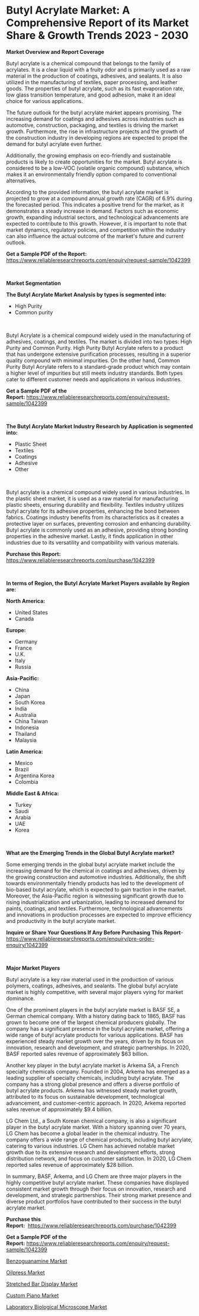 <p><h1>Butyl Acrylate Market: A Comprehensive Report of its Market Share & Growth Trends 2023 - 2030</h1></p><p><strong>Market Overview and Report Coverage</strong></p>
<p><p>Butyl acrylate is a chemical compound that belongs to the family of acrylates. It is a clear liquid with a fruity odor and is primarily used as a raw material in the production of coatings, adhesives, and sealants. It is also utilized in the manufacturing of textiles, paper processing, and leather goods. The properties of butyl acrylate, such as its fast evaporation rate, low glass transition temperature, and good adhesion, make it an ideal choice for various applications.</p><p>The future outlook for the butyl acrylate market appears promising. The increasing demand for coatings and adhesives across industries such as automotive, construction, packaging, and textiles is driving the market growth. Furthermore, the rise in infrastructure projects and the growth of the construction industry in developing regions are expected to propel the demand for butyl acrylate even further.</p><p>Additionally, the growing emphasis on eco-friendly and sustainable products is likely to create opportunities for the market. Butyl acrylate is considered to be a low-VOC (volatile organic compound) substance, which makes it an environmentally friendly option compared to conventional alternatives.</p><p>According to the provided information, the butyl acrylate market is projected to grow at a compound annual growth rate (CAGR) of 6.9% during the forecasted period. This indicates a positive trend for the market, as it demonstrates a steady increase in demand. Factors such as economic growth, expanding industrial sectors, and technological advancements are expected to contribute to this growth. However, it is important to note that market dynamics, regulatory policies, and competition within the industry can also influence the actual outcome of the market's future and current outlook.</p></p>
<p><strong>Get a Sample PDF of the Report:</strong> <a href="https://www.reliableresearchreports.com/enquiry/request-sample/1042399">https://www.reliableresearchreports.com/enquiry/request-sample/1042399</a></p>
<p>&nbsp;</p>
<p><strong>Market Segmentation</strong></p>
<p><strong>The Butyl Acrylate Market Analysis by types is segmented into:</strong></p>
<p><ul><li>High Purity</li><li>Common purity</li></ul></p>
<p>&nbsp;</p>
<p><p>Butyl Acrylate is a chemical compound widely used in the manufacturing of adhesives, coatings, and textiles. The market is divided into two types: High Purity and Common Purity. High Purity Butyl Acrylate refers to a product that has undergone extensive purification processes, resulting in a superior quality compound with minimal impurities. On the other hand, Common Purity Butyl Acrylate refers to a standard-grade product which may contain a higher level of impurities but still meets industry standards. Both types cater to different customer needs and applications in various industries.</p></p>
<p><strong>Get a Sample PDF of the Report:</strong>&nbsp;<a href="https://www.reliableresearchreports.com/enquiry/request-sample/1042399">https://www.reliableresearchreports.com/enquiry/request-sample/1042399</a></p>
<p>&nbsp;</p>
<p><strong>The Butyl Acrylate Market Industry Research by Application is segmented into:</strong></p>
<p><ul><li>Plastic Sheet</li><li>Textiles</li><li>Coatings</li><li>Adhesive</li><li>Other</li></ul></p>
<p>&nbsp;</p>
<p><p>Butyl acrylate is a chemical compound widely used in various industries. In the plastic sheet market, it is used as a raw material for manufacturing plastic sheets, ensuring durability and flexibility. Textiles industry utilizes butyl acrylate for its adhesive properties, enhancing the bond between fabrics. Coatings industry benefits from its characteristics as it creates a protective layer on surfaces, preventing corrosion and enhancing durability. Butyl acrylate is commonly used as an adhesive, providing strong bonding properties in the adhesive market. Lastly, it finds application in other industries due to its versatility and compatibility with various materials.</p></p>
<p><strong>Purchase this Report:</strong>&nbsp; <a href="https://www.reliableresearchreports.com/purchase/1042399">https://www.reliableresearchreports.com/purchase/1042399</a></p>
<p>&nbsp;</p>
<p><strong>In terms of Region, the Butyl Acrylate Market Players available by Region are:</strong></p>
<p>
    <p> <strong> North America: </strong>
        <ul>
            <li>United States</li>
            <li>Canada</li>
        </ul>
        </p> 
    <p> <strong> Europe: </strong>
        <ul>
            <li>Germany</li>
            <li>France</li>
            <li>U.K.</li>
            <li>Italy</li>
            <li>Russia</li>
        </ul>
        </p> 
    <p> <strong> Asia-Pacific: </strong>
        <ul>
            <li>China</li>
            <li>Japan</li>
            <li>South Korea</li>
            <li>India</li>
            <li>Australia</li>
            <li>China Taiwan</li>
            <li>Indonesia</li>
            <li>Thailand</li>
            <li>Malaysia</li>
        </ul>
        </p> 
    <p> <strong> Latin America: </strong>
        <ul>
            <li>Mexico</li>
            <li>Brazil</li>
            <li>Argentina Korea</li>
            <li>Colombia</li>
        </ul>
        </p> 
    <p> <strong> Middle East & Africa: </strong>
        <ul>
            <li>Turkey</li>
            <li>Saudi</li>
            <li>Arabia</li>
            <li>UAE</li>
            <li>Korea</li>
        </ul>
    </p>
    </p>
<p>&nbsp;</p>
<p><strong>What are the Emerging Trends in the Global Butyl Acrylate market?</strong></p>
<p><p>Some emerging trends in the global butyl acrylate market include the increasing demand for the chemical in coatings and adhesives, driven by the growing construction and automotive industries. Additionally, the shift towards environmentally friendly products has led to the development of bio-based butyl acrylate, which is expected to gain traction in the market. Moreover, the Asia-Pacific region is witnessing significant growth due to rising industrialization and urbanization, leading to increased demand for paints, coatings, and textiles. Furthermore, technological advancements and innovations in production processes are expected to improve efficiency and productivity in the butyl acrylate market.</p></p>
<p><strong>Inquire or Share Your Questions If Any Before Purchasing This Report</strong>- <a href="https://www.reliableresearchreports.com/enquiry/pre-order-enquiry/1042399">https://www.reliableresearchreports.com/enquiry/pre-order-enquiry/1042399</a></p>
<p>&nbsp;</p>
<p><strong>Major Market Players</strong></p>
<p><p>Butyl acrylate is a key raw material used in the production of various polymers, coatings, adhesives, and sealants. The global butyl acrylate market is highly competitive, with several major players vying for market dominance. </p><p>One of the prominent players in the butyl acrylate market is BASF SE, a German chemical company. With a history dating back to 1865, BASF has grown to become one of the largest chemical producers globally. The company has a significant presence in the butyl acrylate market, offering a wide range of butyl acrylate products for various applications. BASF has experienced steady market growth over the years, driven by its focus on innovation, research and development, and strategic partnerships. In 2020, BASF reported sales revenue of approximately $63 billion.</p><p>Another key player in the butyl acrylate market is Arkema SA, a French specialty chemicals company. Founded in 2004, Arkema has emerged as a leading supplier of specialty chemicals, including butyl acrylate. The company has a strong global presence and offers a diverse portfolio of butyl acrylate products. Arkema has witnessed steady market growth, attributed to its focus on sustainable development, technological advancement, and customer-centric approach. In 2020, Arkema reported sales revenue of approximately $9.4 billion.</p><p>LG Chem Ltd., a South Korean chemical company, is also a significant player in the butyl acrylate market. With a history spanning over 70 years, LG Chem has become a global leader in the chemical industry. The company offers a wide range of chemical products, including butyl acrylate, catering to various industries. LG Chem has achieved notable market growth due to its extensive research and development efforts, strong distribution network, and focus on customer satisfaction. In 2020, LG Chem reported sales revenue of approximately $28 billion.</p><p>In summary, BASF, Arkema, and LG Chem are three major players in the highly competitive butyl acrylate market. These companies have displayed consistent market growth through their focus on innovation, research and development, and strategic partnerships. Their strong market presence and diverse product portfolios have contributed to their success in the butyl acrylate market.</p></p>
<p><strong>Purchase this Report:</strong>&nbsp;&nbsp;<a href="https://www.reliableresearchreports.com/purchase/1042399">https://www.reliableresearchreports.com/purchase/1042399</a></p>
<p></p>
<p><strong>Get a Sample PDF of the Report:</strong>&nbsp;<a href="https://www.reliableresearchreports.com/enquiry/request-sample/1042399">https://www.reliableresearchreports.com/enquiry/request-sample/1042399</a></p>
<p><p><a href="https://github.com/amonskiyk/Market-Research-Report-List-1/blob/main/benzoguanamine-market.md">Benzoguanamine Market</a></p><p><a href="https://medium.com/@dashawnmoen/oilpress-market-the-key-to-successful-business-strategy-forecast-till-2030-96aa7f017a65">Oilpress Market</a></p><p><a href="https://medium.com/@loretamusaj85/stretched-bar-display-market-share-evolution-and-market-growth-trends-2023-2030-0d0bd9764a45">Stretched Bar Display Market</a></p><p><a href="https://medium.com/@lorenzmayer1995/custom-piano-nbsp-market-focuses-on-market-share-size-and-projected-forecast-till-2030-4bb096ab81ed">Custom Piano Market</a></p><p><a href="https://medium.com/@javiermante/laboratory-biological-microscope-market-share-evolution-and-market-growth-trends-2023-2030-23d4d1552dfd">Laboratory Biological Microscope Market</a></p></p>